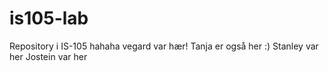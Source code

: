 # is105-lab
Repository i IS-105
hahaha
vegard var hær!
Tanja er også her :)
Stanley var her
Jostein var her
